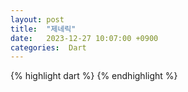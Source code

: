 ```yaml
---
layout: post
title:  "제네릭"
date:   2023-12-27 10:07:00 +0900
categories:  Dart
---
```


{% highlight dart %}
{% endhighlight %}